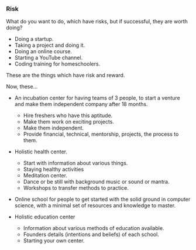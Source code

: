 ### Risk

What do you want to do, which have risks, but if successful, they are worth doing?

+ Doing a startup.
+ Taking a project and doing it.
+ Doing an online course.
+ Starting a YouTube channel.
+ Coding training for homeschoolers.

These are the things which have risk and reward.

Now, these…
+ An incubation center for having teams of 3 people, to start a venture and make them independent company after 18 months.
    + Hire freshers who have this aptitude.
    + Make them work on exciting projects.
    + Make them independent.
    + Provide financial, technical, mentorship, projects, the process to them.

+ Holistic health center.
    + Start with information about various things.
    + Staying healthy activities
    + Meditation center.
    + Dance or be still with background music or sound or mantra.
    + Workshops to transfer methods to practice.

+ Online school for people to get started with the solid ground in computer science, with a minimal set of resources and knowledge to master.

+ Holistic education center
    + Information about various methods of education available.
    + Founders details (intentions and beliefs) of each school.
    + Starting your own center.

